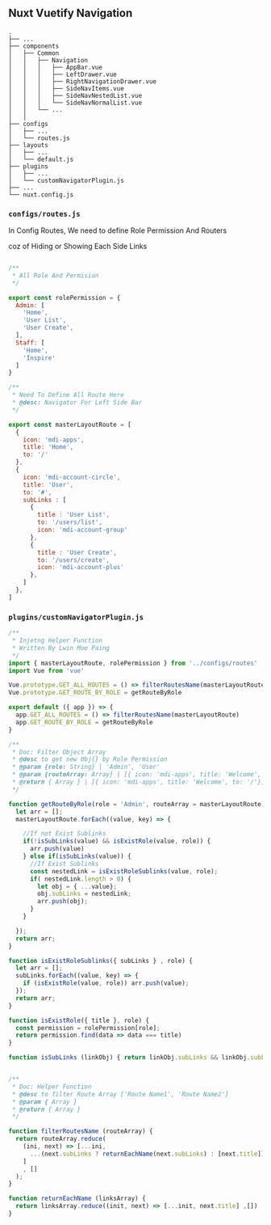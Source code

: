 ## Nuxt Vuetify Navigation

    .
    ├── ...
    ├── components                             
    │   ├── Common  
    │   │   ├── Navigation 
    │   │   │   ├── AppBar.vue
    │   │   │   ├── LeftDrawer.vue
    │   │   │   ├── RightNavigationDrawer.vue
    │   │   │   ├── SideNavItems.vue
    │   │   │   ├── SideNavNestedList.vue
    │   │   │   └── SideNavNormalList.vue
    │   │   └── ...                     
    │   │   
    ├── configs
    │   ├── ...
    │   └── routes.js
    ├── layouts
    │   ├── ...
    │   └── default.js
    ├── plugins
    │   ├── ...
    │   └── customNavigatorPlugin.js
    ├── ...
    └── nuxt.config.js

### `configs/routes.js`

In Config Routes, We need to define Role Permission And Routers

coz of Hiding or Showing Each Side Links

```javascript

/**
 * All Role And Permision
 */

export const rolePermission = {
  Admin: [
    'Home',
    'User List',
    'User Create',
  ],
  Staff: [
    'Home',
    'Inspire'
  ]
}

/**
 * Need To Define All Route Here
 * @desc: Navigator For Left Side Bar
 */

export const masterLayoutRoute = [
  {
    icon: 'mdi-apps',
    title: 'Home',
    to: '/'
  },
  {
    icon: 'mdi-account-circle',
    title: 'User',
    to: '#',
    subLinks : [
      {
        title : 'User List',
        to: '/users/list',
        icon: 'mdi-account-group'
      },
      {
        title : 'User Create',
        to: '/users/create',
        icon: 'mdi-account-plus'
      },
    ]
  },
]

```

### `plugins/customNavigatorPlugin.js`

```javascript
/**
 * Injetng Helper Function
 * Written By Lwin Moe Paing
 */
import { masterLayoutRoute, rolePermission } from '../configs/routes'
import Vue from 'vue'

Vue.prototype.GET_ALL_ROUTES = () => filterRoutesName(masterLayoutRoute)
Vue.prototype.GET_ROUTE_BY_ROLE = getRouteByRole

export default ({ app }) => {
  app.GET_ALL_ROUTES = () => filterRoutesName(masterLayoutRoute)
  app.GET_ROUTE_BY_ROLE = getRouteByRole
}

/**
 * Doc: Filter Object Array
 * @desc to get new Obj{} by Role Permission
 * @param {role: String} | 'Admin', 'User'
 * @param {routeArray: Array} | [{ icon: 'mdi-apps', title: 'Welcome', to: '/'}]
 * @return { Array } | [{ icon: 'mdi-apps', title: 'Welcome', to: '/'}]
 */

function getRouteByRole(role = 'Admin', routeArray = masterLayoutRoute) {
  let arr = [];
  masterLayoutRoute.forEach((value, key) => {

    //If not Exist Sublinks
    if(!isSubLinks(value) && isExistRole(value, role)) {
      arr.push(value)
    } else if(isSubLinks(value)) {
      //If Exist Sublinks
      const nestedLink = isExistRoleSublinks(value, role);
      if( nestedLink.length > 0) {
        let obj = { ...value};
        obj.subLinks = nestedLink;
        arr.push(obj);
      }
    }

  });
  return arr;
}

function isExistRoleSublinks({ subLinks } , role) {
  let arr = [];
  subLinks.forEach((value, key) => {
    if (isExistRole(value, role)) arr.push(value);
  });
  return arr;
}

function isExistRole({ title }, role) {
  const permission = rolePermission[role];
  return permission.find(data => data === title)
}

function isSubLinks (linkObj) { return linkObj.subLinks && linkObj.subLinks.length > 0 }


/**
 * Doc: Helper Function
 * @desc to filter Route Array ['Route Name1', 'Route Name2']
 * @param { Array }
 * @return { Array }
 */

function filterRoutesName (routeArray) {
  return routeArray.reduce(
    (ini, next) => [...ini,
      ...(next.subLinks ? returnEachName(next.subLinks) : [next.title])
    ]
    , []
  );
}

function returnEachName (linksArray) {
  return linksArray.reduce((init, next) => [...init, next.title] ,[])
}

```



